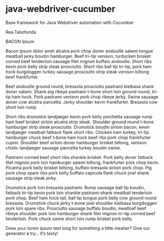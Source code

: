 # java-webdriver-cucumber

Base framework for Java Webdriver automation with Cucumber

Rea.Tabofunda



BACON Ipsum

Bacon ipsum dolor amet alcatra pork chop doner andouille salami tongue meatball jerky boudin hamburger. Beef tri-tip venison, turducken brisket corned beef tenderloin sausage filet mignon buffalo andouille. Short ribs kevin pork belly strip steak prosciutto. Short ribs ball tip tri-tip, pork ham hock burgdoggen turkey sausage prosciutto strip steak venison biltong beef frankfurter.

Beef andouille ground round, bresaola prosciutto pastrami kielbasa shank doner salami. Shank pig ribeye pastrami t-bone short loin ground round, tri-tip ham hock. Pork pastrami venison pork chop ribeye jerky. Swine sausage doner cow alcatra pancetta. Jerky shoulder kevin frankfurter. Bresaola cow short loin rump.

Short ribs drumstick landjaeger kevin pork belly porchetta sausage rump ham beef brisket sirloin alcatra strip steak. Shoulder ground round t-bone hamburger strip steak prosciutto. Drumstick boudin sirloin bacon, kevin landjaeger meatball fatback flank short ribs. Chicken ham turkey, tri-tip hamburger chuck beef t-bone ham hock beef ribs pork chop frankfurter cupim. Shoulder beef sirloin doner hamburger brisket biltong, venison chislic landjaeger sausage pancetta turkey boudin swine.

Pastrami corned beef short ribs shankle brisket. Pork belly doner fatback filet mignon pork loin hamburger salami biltong, frankfurter pork chop kevin. Picanha pork belly brisket biltong, buffalo bresaola sirloin pork chop. Pig pork chop spare ribs pork belly buffalo capicola flank chuck jowl shank sausage strip steak jerky.

Drumstick pork loin bresaola pastrami. Rump sausage ball tip boudin, fatback tri-tip kevin pork loin shankle pastrami shank meatball tenderloin pork chop. Beef ham hock tail, ball tip tongue pork belly cow ground round bresaola. Drumstick chuck jerky t-bone jowl shoulder kielbasa burgdoggen pork loin spare ribs. Prosciutto sausage buffalo boudin, meatloaf beef ribeye shoulder pork loin hamburger shank filet mignon tri-tip corned beef tenderloin. Pork chuck swine short loin rump brisket pork belly.

Does your lorem ipsum text long for something a little meatier? Give our generator a try… it’s tasty!